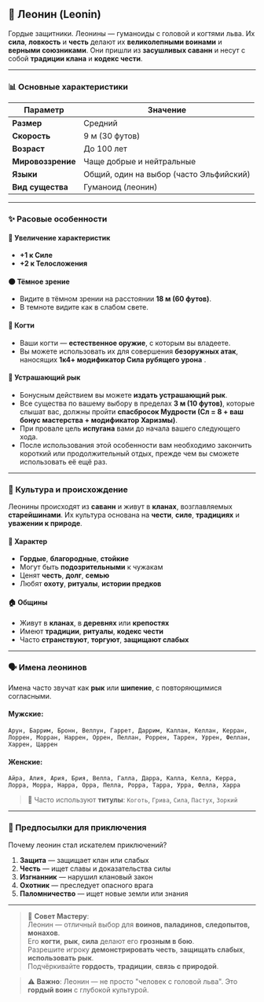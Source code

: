 ## 🦁 Леонин (Leonin)

Гордые защитники. Леонины — гуманоиды с головой и когтями льва. Их **сила**, **ловкость** и **честь** делают их **великолепными воинами** и **верными союзниками**. Они пришли из **засушливых саванн** и несут с собой **традиции клана** и **кодекс чести**.


---

### 📊 Основные характеристики

| Параметр | Значение |
|---------|--------|
| **Размер** | Средний |
| **Скорость** | 9 м (30 футов) |
| **Возраст** | До 100 лет |
| **Мировоззрение** | Чаще добрые и нейтральные |
| **Языки** | Общий, один на выбор (часто Эльфийский) |
| **Вид существа** | Гуманоид (леонин) |

---

### ✨ Расовые особенности

#### 🧬 Увеличение характеристик
- **+1 к Силе**
- **+2 к Телосложения**

#### 🌑 Тёмное зрение
- Видите в тёмном зрении на расстоянии **18 м (60 футов)**.
- В темноте видите как в слабом свете.

#### 🐾 Когти
- Ваши когти — **естественное оружие**, с которым вы владеете.
- Вы можете использовать их для совершения **безоружных атак**, наносящих **1к4+ модификатор Сила рубящего урона** .

#### 🦁 Устрашающий рык
- Бонусным действием вы можете **издать устрашающий рык**.
- Все существа по вашему выбору в пределах **3 м (10 футов)**, которые слышат вас, должны пройти **спасбросок Мудрости (Сл = 8 + ваш бонус мастерства + модификатор Харизмы)**.
- При провале цель **испугана** вами до начала вашего следующего хода.
- После использования этой особенности вам необходимо закончить короткий или продолжительный отдых, прежде чем вы сможете использовать её ещё раз.
---

### 🌵 Культура и происхождение

Леонины происходят из **саванн** и живут в **кланах**, возглавляемых **старейшинами**. Их культура основана на **чести**, **силе**, **традициях** и **уважении к природе**.

#### 🧠 Характер
- **Гордые**, **благородные**, **стойкие**
- Могут быть **подозрительными** к чужакам
- Ценят **честь**, **долг**, **семью**
- Любят **охоту**, **ритуалы**, **истории предков**

#### 🏠 Общины
- Живут в **кланах**, в **деревнях** или **крепостях**
- Имеют **традиции**, **ритуалы**, **кодекс чести**
- Часто **странствуют**, **торгуют**, **защищают слабых**

---

### 🗣️ Имена леонинов

Имена часто звучат как **рык** или **шипение**, с повторяющимися согласными.

#### Мужские:
`Арун, Баррим, Бронн, Веллун, Гаррет, Даррим, Каллан, Келлан, Керран, Лоррен, Морран, Наррен, Оррен, Пеллан, Роррен, Таррен, Уррен, Феллан, Харрен, Царрен`

#### Женские:
`Айра, Алия, Ария, Брия, Велла, Галла, Дарра, Калла, Келла, Керра, Лорра, Морра, Нарра, Орра, Пелла, Рорра, Тарра, Урра, Фелла, Харра`

> 📌 Часто используют **титулы**: `Коготь`, `Грива`, `Сила`, `Пастух`, `Зоркий`

---

### 🎯 Предпосылки для приключения

Почему леонин стал искателем приключений?

1. **Защита** — защищает клан или слабых
2. **Честь** — ищет славы и доказательства силы
3. **Изгнанник** — нарушил клановый закон
4. **Охотник** — преследует опасного врага
5. **Паломничество** — ищет новые земли или знания

---

> 📌 **Совет Мастеру**:  
> Леонин — отличный выбор для **воинов, паладинов, следопытов, монахов**.  
> Его **когти**, **рык**, **сила** делают его **грозным в бою**.  
> Разрешите игроку **демонстрировать честь**, **защищать слабых**, **использовать рык**.  
> Подчёркивайте **гордость**, **традиции**, **связь с природой**.

> ⚠️ **Важно**: Леонин — не просто "человек с головой льва". Это **гордый воин** с глубокой культурой.
